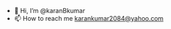 - 👋 Hi, I’m @karanBkumar
- 📫 How to reach me karankumar2084@yahoo.com

<!---
karanBkumar/karanBkumar is a ✨ special ✨ repository because its `README.md` (this file) appears on your GitHub profile.
You can click the Preview link to take a look at your changes.
--->
